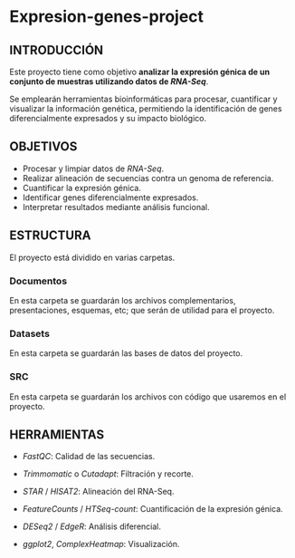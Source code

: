 # Expresion-genes-project

## INTRODUCCIÓN

Este proyecto tiene como objetivo **analizar la expresión génica de un conjunto de muestras utilizando datos de *RNA-Seq***.

Se emplearán herramientas bioinformáticas para procesar, cuantificar y visualizar la información genética, permitiendo la identificación de genes diferencialmente expresados y su impacto biológico.

## OBJETIVOS

- Procesar y limpiar datos de *RNA-Seq*.
- Realizar alineación de secuencias contra un genoma de referencia.
- Cuantificar la expresión génica.
- Identificar genes diferencialmente expresados.
- Interpretar resultados mediante análisis funcional. 

## ESTRUCTURA

El proyecto está dividido en varias carpetas.

### Documentos

En esta carpeta se guardarán los archivos complementarios, presentaciones, esquemas, etc; que serán de utilidad para el proyecto.

### Datasets

En esta carpeta se guardarán las bases de datos del proyecto.

### SRC

En esta carpeta se guardarán los archivos con código que usaremos en el proyecto.

## HERRAMIENTAS

- *FastQC*: Calidad de las secuencias.

- *Trimmomatic* o *Cutadapt*: Filtración y recorte.

- *STAR* / *HISAT2*: Alineación del RNA-Seq.

- *FeatureCounts* / *HTSeq-count*: Cuantificación de la expresión génica.

- *DESeq2* / *EdgeR*: Análisis diferencial.

- *ggplot2*, *ComplexHeatmap*: Visualización.

